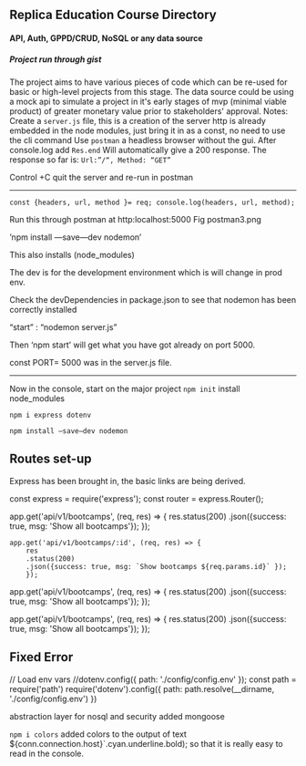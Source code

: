 ## Replica Education Course Directory
#### API, Auth, GPPD/CRUD, NoSQL or any data source
##### Project run through gist
The project aims to have various pieces of code which can be re-used for
basic or high-level projects from this stage. The data source could be using
a mock api to simulate a project in it's early stages of mvp (minimal viable product) of greater monetary value prior to stakeholders' approval.
Notes:
Create a `server.js` file, this is a creation of the server
http is already embedded in the node modules, just bring it in as a const, no need to use the cli command
Use `postman` a headless browser without the gui.
After console.log add
`Res.end` Will automatically give a 200 response.
The response so far is:
`Url:”/“, Method: “GET”`

Control +C quit the server and re-run in postman
______

`const {headers, url, method }= req;
console.log(headers, url, method);`

Run this through postman at http:localhost:5000
 Fig postman3.png

’npm install —save—dev nodemon’

This also installs (node_modules)

The dev is for the development environment which is will change in prod env.

Check the devDependencies in package.json to see that nodemon has been correctly installed

“start” : “nodemon server.js”

Then  ‘npm start’ will get what you have got already on port 5000.

const PORT= 5000 was in the server.js file.

______


Now in the console, start on the major project
`npm init` install node_modules

`npm i express dotenv`

`npm install —save—dev nodemon`

## Routes set-up

Express has been brought in, the basic links are being derived.

const express = require('express');
const router = express.Router();


app.get('api/v1/bootcamps', (req, res) => {
    res.status(200)
    .json({success: true, msg: 'Show all bootcamps'});
    });



    app.get('api/v1/bootcamps/:id', (req, res) => {
        res
        .status(200)
        .json({success: true, msg: `Show bootcamps ${req.params.id}` });
        });


app.get('api/v1/bootcamps', (req, res) => {
    res.status(200)
    .json({success: true, msg: 'Show all bootcamps'});
    });


app.get('api/v1/bootcamps', (req, res) => {
    res.status(200)
    .json({success: true, msg: 'Show all bootcamps'});
    });


## Fixed Error
// Load env vars
//dotenv.config({ path: './config/config.env' });
const path = require('path')
require('dotenv').config({ path: path.resolve(__dirname, './config/config.env') })

abstraction layer for nosql and security
added mongoose

`npm i colors`
added colors to the output of text
${conn.connection.host}`.cyan.underline.bold); so that it is really easy to read in the console.
